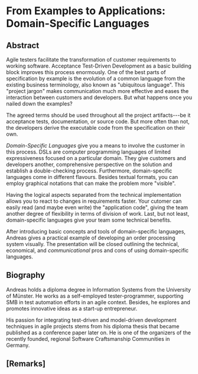 From Examples to Applications: Domain-Specific Languages
==============================================================
<!--
Facilitating customer communication through
Improving customer communication through Domain-Specific Languages
Flip the medal
Designing a common team domain language
-->


Abstract
--------
Agile testers facilitate the transformation of customer requirements to working software.
Acceptance Test-Driven Development as a basic building block improves this process enormously.
One of the best parts of specification by example is the evolution of a common language from
the existing business terminology, also known as "ubiquitous language".
This "project jargon" makes communication much more effective and eases the interaction between
customers and developers.
But what happens once you nailed down the examples?

The agreed terms should be used throughout all the project artifacts---be it acceptance tests,
documentation, or source code.
But more often than not, the developers derive the executable code
from the specification on their own.

_Domain-Specific Languages_ give you a means to involve the customer in this process.
DSLs are computer programming languages of limited expressiveness focused on a particular domain.
They give customers and developers another, comprehensive perspective on the solution
and establish a double-checking process.
Furthermore, domain-specific languages come in
different flavours.
Besides textual formats, you can employ graphical notations that can make the problem
more "visible".

<!--
    Giving you the freedom of choice of the best possible representation for your problem.
-->

Having the logical aspects separated from the technical implementation allows you to react to
changes in requirements faster.
Your cutomer can easily read (and maybe even write)  the "application code", giving the team
another degree of flexibility in terms of division of work.
Last, but not least, domain-specific languages give your team some technical benefits.

After introducing basic concepts and tools of domain-specific languages,
Andreas gives a practical example of developing an order processing system visually.
The presentation will be closed outlining the technical, economical, and _communicational_
pros and cons of using domain-specific languages.


Biography
---------
Andreas holds a diploma degree in Information Systems from the University of Münster.
He works as a self-employed tester-programmer, supporting SMB in test automation efforts in an
agile context.
Besides, he explores and promotes innovative ideas as a start-up entrepreneur.

His passion for integrating test-driven and model-driven development techniques in agile projects
stems from his diploma thesis that became published as a conference paper later on.
He is one of the organizers of the recently founded, regional Software Craftsmanship
Communities in Germany.

<!--
    self-employed tester-programmer
    diploma thesis on integrating test-driven and model-driven development
    organizing one of the recently founded Software Craftsmanship communities
    test automation
    Sajjad holds a masters degree in computer applications.
    Eveliina is passionate about the continuous learning and agile testing topics.
-->

[Remarks]
---------

<!--
Topics of interest: 
 * Requirements in Agile Projects
 * Collaboration and Building Teams 

In general we value technical and practical presentations (e.g. supported by demos)
more than theoretical ones
-->
